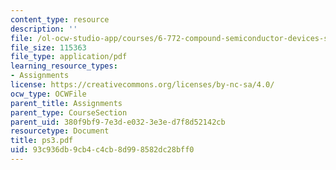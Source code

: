 ```yaml
---
content_type: resource
description: ''
file: /ol-ocw-studio-app/courses/6-772-compound-semiconductor-devices-spring-2003/93c936db9cb4c4cb8d998582dc28bff0_ps3.pdf
file_size: 115363
file_type: application/pdf
learning_resource_types:
- Assignments
license: https://creativecommons.org/licenses/by-nc-sa/4.0/
ocw_type: OCWFile
parent_title: Assignments
parent_type: CourseSection
parent_uid: 380f9bf9-7e3d-e032-3e3e-d7f8d52142cb
resourcetype: Document
title: ps3.pdf
uid: 93c936db-9cb4-c4cb-8d99-8582dc28bff0
---
```

